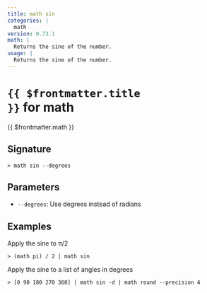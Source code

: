```yaml
---
title: math sin
categories: |
  math
version: 0.73.1
math: |
  Returns the sine of the number.
usage: |
  Returns the sine of the number.
---
```


# <code>{{ $frontmatter.title }}</code> for math

<div class='command-title'>{{ $frontmatter.math }}</div>

## Signature

```> math sin --degrees```

## Parameters

 -  `--degrees`: Use degrees instead of radians

## Examples

Apply the sine to π/2
```shell
> (math pi) / 2 | math sin
```

Apply the sine to a list of angles in degrees
```shell
> [0 90 180 270 360] | math sin -d | math round --precision 4
```
